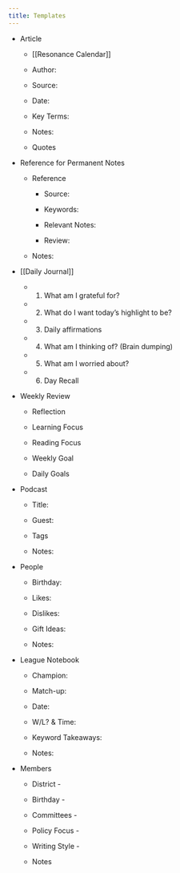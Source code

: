 ```yaml
---
title: Templates
---
```


- Article
	 - [[Resonance Calendar]]

	 - Author:

	 - Source:

	 - Date:

	 - Key Terms:

	 - Notes:

	 - Quotes

- Reference for Permanent Notes
	 - Reference
		 - Source:

		 - Keywords:

		 - Relevant Notes:

		 - Review:

	 - Notes:

- [[Daily Journal]]
	 - 1. What am I grateful for?

	 - 2. What do I want today’s highlight to be?

	 - 3. Daily affirmations

	 - 4. What am I thinking of? (Brain dumping)

	 - 5. What am I worried about?

	 - 6. Day Recall

- Weekly Review
	 - Reflection

	 - Learning Focus

	 - Reading Focus

	 - Weekly Goal

	 - Daily Goals

- Podcast
	 - Title:

	 - Guest:

	 - Tags

	 - Notes:

- People
	 - Birthday:

	 - Likes:

	 - Dislikes:

	 - Gift Ideas:

	 - Notes:

- League Notebook
	 - Champion:

	 - Match-up:

	 - Date:

	 - W/L? & Time:

	 - Keyword Takeaways:

	 - Notes:

- Members
	 - District -

	 - Birthday -

	 - Committees - 

	 - Policy Focus - 

	 - Writing Style -

	 - Notes
